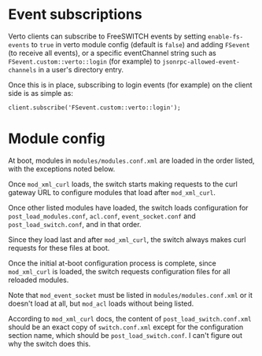 # Event subscriptions

Verto clients can subscribe to FreeSWITCH events
by setting `enable-fs-events` to `true`
in verto module config (default is `false`)
and adding `FSevent` (to receive all events),
or a specific eventChannel string
such as `FSevent.custom::verto::login` (for example)
to `jsonrpc-allowed-event-channels`
in a user's directory entry.

Once this is in place,
subscribing to login events (for example)
on the client side
is as simple as:

    client.subscribe('FSevent.custom::verto::login');


# Module config

At boot,
modules in `modules/modules.conf.xml`
are loaded in the order listed,
with the exceptions noted below.

Once `mod_xml_curl` loads,
the switch starts making requests
to the curl gateway URL
to configure modules that load after `mod_xml_curl`.

Once other listed modules have loaded,
the switch loads configuration for
`post_load_modules.conf`,
`acl.conf`,
`event_socket.conf`
and `post_load_switch.conf`,
and in that order.

Since they load last
and after `mod_xml_curl`,
the switch always makes curl requests
for these files at boot.

Once the initial at-boot configuration process is complete,
since `mod_xml_curl` is loaded,
the switch requests configuration files
for all reloaded modules.

Note that `mod_event_socket`
must be listed in `modules/modules.conf.xml`
or it doesn't load at all,
but `mod_acl` loads without being listed.

According to `mod_xml_curl` docs,
the content of `post_load_switch.conf.xml`
should be an exact copy of `switch.conf.xml`
except for the configuration section name,
which should be `post_load_switch.conf`.
I can't figure out why the switch does this.
